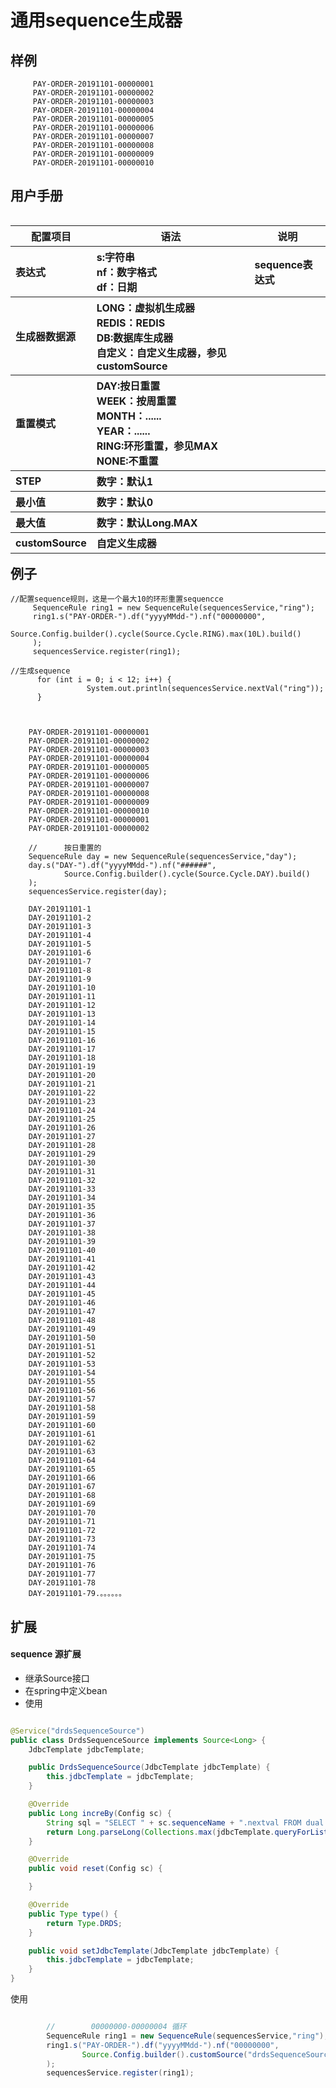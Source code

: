   #  通用sequence生成器

  ##  样例
        
      
         
         PAY-ORDER-20191101-00000001
         PAY-ORDER-20191101-00000002
         PAY-ORDER-20191101-00000003
         PAY-ORDER-20191101-00000004
         PAY-ORDER-20191101-00000005
         PAY-ORDER-20191101-00000006
         PAY-ORDER-20191101-00000007
         PAY-ORDER-20191101-00000008
         PAY-ORDER-20191101-00000009
         PAY-ORDER-20191101-00000010
         
        


 
    
    
  ##  用户手册
<table align="left" >
    <tr>
        <th>配置项目</th>
        <th >语法</th>
        <th>说明</th>
    </tr>
    <tr align="left">
        <th>表达式</th>
        <th>  s:字符串<br/>nf：数字格式<br/>df：日期</th>
        <th>sequence表达式</th>
    </tr>
    <tr align="left">
        <th>生成器数据源</th>
        <th>LONG：虚拟机生成器<br/>REDIS：REDIS<br/>DB:数据库生成器<br/>自定义：自定义生成器，参见customSource<br/></th>
        <th></th>
    </tr>
    <tr  align="left">
        <th>重置模式</th>
        <th>DAY:按日重置<br/>WEEK：按周重置<br/>MONTH：......<br/>YEAR：......<br/>RING:环形重置，参见MAX<br/>NONE:不重置</th>
        <th></th>
    </tr >
    <tr  align="left">
        <th>STEP</th>
        <th>数字：默认1</th>
        <th></th>
    </tr>
    <tr  align="left">
        <th>最小值</th>
        <th>数字：默认0</th>
        <th></th>
    </tr>
    <tr  align="left">
        <th>最大值</th>
        <th>数字：默认Long.MAX</th>
        <th></th>
    </tr>
    <tr  align="left">
        <th>customSource</th>
        <th>自定义生成器</th>
        <th></th>
    </tr>
</table>


  ##  例子

    //配置sequence规则，这是一个最大10的环形重置sequencce
         SequenceRule ring1 = new SequenceRule(sequencesService,"ring");
         ring1.s("PAY-ORDER-").df("yyyyMMdd-").nf("00000000",
                 Source.Config.builder().cycle(Source.Cycle.RING).max(10L).build()
         );
         sequencesService.register(ring1);
         
    //生成sequence    
          for (int i = 0; i < 12; i++) {
                     System.out.println(sequencesService.nextVal("ring"));
          }
                 
                 
        
        PAY-ORDER-20191101-00000001
        PAY-ORDER-20191101-00000002
        PAY-ORDER-20191101-00000003
        PAY-ORDER-20191101-00000004
        PAY-ORDER-20191101-00000005
        PAY-ORDER-20191101-00000006
        PAY-ORDER-20191101-00000007
        PAY-ORDER-20191101-00000008
        PAY-ORDER-20191101-00000009
        PAY-ORDER-20191101-00000010
        PAY-ORDER-20191101-00000001
        PAY-ORDER-20191101-00000002
        
        //      按日重置的
        SequenceRule day = new SequenceRule(sequencesService,"day");
        day.s("DAY-").df("yyyyMMdd-").nf("######",
                Source.Config.builder().cycle(Source.Cycle.DAY).build()
        );
        sequencesService.register(day);
        
        DAY-20191101-1
        DAY-20191101-2
        DAY-20191101-3
        DAY-20191101-4
        DAY-20191101-5
        DAY-20191101-6
        DAY-20191101-7
        DAY-20191101-8
        DAY-20191101-9
        DAY-20191101-10
        DAY-20191101-11
        DAY-20191101-12
        DAY-20191101-13
        DAY-20191101-14
        DAY-20191101-15
        DAY-20191101-16
        DAY-20191101-17
        DAY-20191101-18
        DAY-20191101-19
        DAY-20191101-20
        DAY-20191101-21
        DAY-20191101-22
        DAY-20191101-23
        DAY-20191101-24
        DAY-20191101-25
        DAY-20191101-26
        DAY-20191101-27
        DAY-20191101-28
        DAY-20191101-29
        DAY-20191101-30
        DAY-20191101-31
        DAY-20191101-32
        DAY-20191101-33
        DAY-20191101-34
        DAY-20191101-35
        DAY-20191101-36
        DAY-20191101-37
        DAY-20191101-38
        DAY-20191101-39
        DAY-20191101-40
        DAY-20191101-41
        DAY-20191101-42
        DAY-20191101-43
        DAY-20191101-44
        DAY-20191101-45
        DAY-20191101-46
        DAY-20191101-47
        DAY-20191101-48
        DAY-20191101-49
        DAY-20191101-50
        DAY-20191101-51
        DAY-20191101-52
        DAY-20191101-53
        DAY-20191101-54
        DAY-20191101-55
        DAY-20191101-56
        DAY-20191101-57
        DAY-20191101-58
        DAY-20191101-59
        DAY-20191101-60
        DAY-20191101-61
        DAY-20191101-62
        DAY-20191101-63
        DAY-20191101-64
        DAY-20191101-65
        DAY-20191101-66
        DAY-20191101-67
        DAY-20191101-68
        DAY-20191101-69
        DAY-20191101-70
        DAY-20191101-71
        DAY-20191101-72
        DAY-20191101-73
        DAY-20191101-74
        DAY-20191101-75
        DAY-20191101-76
        DAY-20191101-77
        DAY-20191101-78
        DAY-20191101-79.。。。。。。




  ##  扩展
  ####  sequence  源扩展
 - 继承Source接口
 - 在spring中定义bean
 - 使用

```java

@Service("drdsSequenceSource")
public class DrdsSequenceSource implements Source<Long> {
	JdbcTemplate jdbcTemplate;

	public DrdsSequenceSource(JdbcTemplate jdbcTemplate) {
		this.jdbcTemplate = jdbcTemplate;
	}

	@Override
	public Long increBy(Config sc) {
		String sql = "SELECT " + sc.sequenceName + ".nextval FROM dual WHERE count = ? ";
		return Long.parseLong(Collections.max(jdbcTemplate.queryForList(sql, new Object[] { sc.step }, String.class)));
	}

	@Override
	public void reset(Config sc) {

	}

	@Override
	public Type type() {
		return Type.DRDS;
	}

	public void setJdbcTemplate(JdbcTemplate jdbcTemplate) {
		this.jdbcTemplate = jdbcTemplate;
	}
} 

```
使用

```java

        //        00000000-00000004 循环
        SequenceRule ring1 = new SequenceRule(sequencesService,"ring");
        ring1.s("PAY-ORDER-").df("yyyyMMdd-").nf("00000000",
                Source.Config.builder().customSource("drdsSequenceSource").max(10L).build()
        );
        sequencesService.register(ring1);

```
 